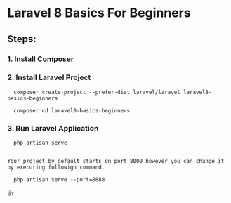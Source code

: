 # Laravel 8 Basics For Beginners



## Steps:

### 1. Install Composer

### 2. Install Laravel Project

	  composer create-project --prefer-dist laravel/laravel laravel8-basics-beginners

	  composer cd laravel8-basics-beginners

### 3. Run Laravel Application

	  php artisan serve


	Your project by default starts on port 8000 however you can change it by executing followign command.

	  php artisan serve --port=8888


:+1:
